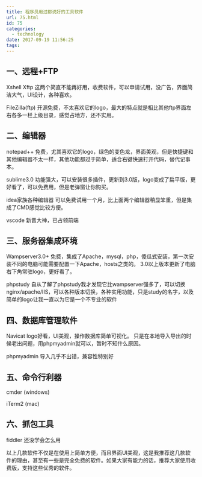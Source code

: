 ```yaml
---
title: 程序员用过都说好的工具软件
url: 75.html
id: 75
categories:
  - technology
date: 2017-09-19 11:56:25
tags:
---
```


## 一、远程+FTP 
Xshell Xftp 这两个简直不能再好用，收费软件，可以申请试用，没广告，界面简洁大气，UI设计，各种喜欢。  

FileZilla(ftp) 开源免费，不太喜欢它的logo，最大的特点就是相比其他ftp界面左右各多一栏上级目录，感觉占地方，还不实用。

## 二、编辑器 
notepad++ 免费，尤其喜欢它的logo，绿色的变色龙，界面美观，但是快捷键和其他编辑器不太一样，其他功能都过于简单，适合右键快速打开代码，替代记事本。

sublime3.0 功能强大，可以安装很多插件，更新到3.0版，logo变成了扁平版，更好看了，可以免费用，但是老弹窗让你购买。 

idea家族各种编辑器 可以免费试用一个月，比上面两个编辑器稍显笨重，但是集成了CMD感觉比较方便。 

vscode 新晋大神，已占领前端

## 三、服务器集成环境 
Wampserver3.0+ 免费，集成了Apache，mysql，php，傻瓜式安装，第一次安装不同的电脑可能需要配置一下Apache，hosts之类的。 3.0以上版本更新了电脑右下角常驻logo，更好看了。 

phpstudy 自从了解了phpstudy我才发现它比wampserver强多了，可以切换nginx/apache/IIS，可以各种版本切换，各种实用功能，只是study的名字，以及简单的logo让我一直以为它是一个不专业的软件

## 四、数据库管理软件 
Navicat logo好看，UI美观，操作数据库简单可视化。 只是在本地导入导出的时候老出问题，用phpmyadmin就可以，暂时不知什么原因。 

phpmyadmin 导入几乎不出错，兼容性特别好

## 五、命令行利器 
cmder (windows)

iTerm2 (mac)

## 六、抓包工具 
fiddler 还没学会怎么用   


以上几款软件不仅是在使用上简单方便，而且界面UI美观，这是我推荐这几款软件的理由，甚至有一些是完全免费的软件。如果大家有能力的话，推荐大家使用收费版，支持这些优秀的软件。